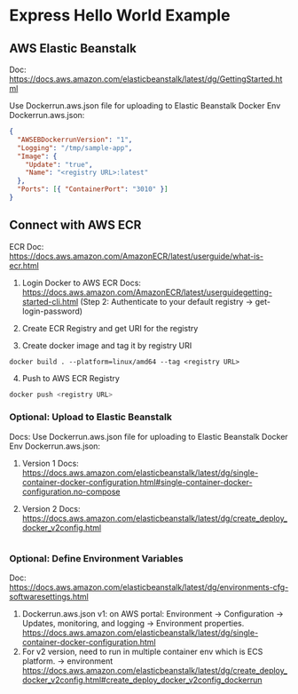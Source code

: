 # Express Hello World Example

## AWS Elastic Beanstalk
Doc: https://docs.aws.amazon.com/elasticbeanstalk/latest/dg/GettingStarted.html

Use Dockerrun.aws.json file for uploading to Elastic Beanstalk Docker Env
Dockerrun.aws.json:
```json
{
  "AWSEBDockerrunVersion": "1",
  "Logging": "/tmp/sample-app",
  "Image": {
    "Update": "true",
    "Name": "<registry URL>:latest"
  },
  "Ports": [{ "ContainerPort": "3010" }]
}
```
## Connect with AWS ECR

ECR Doc: https://docs.aws.amazon.com/AmazonECR/latest/userguide/what-is-ecr.html

1. Login Docker to AWS ECR
Docs: https://docs.aws.amazon.com/AmazonECR/latest/userguidegetting-started-cli.html (Step 2: Authenticate to your default registry -> get-login-password)

2. Create ECR Registry and get URI for the registry 

3. Create docker image and tag it by registry URI
```
docker build . --platform=linux/amd64 --tag <registry URL>
```
4. Push to AWS ECR Registry
```bash
docker push <registry URL>
```

### Optional: Upload to Elastic Beanstalk
Docs: 
Use Dockerrun.aws.json file for uploading to Elastic Beanstalk Docker Env
Dockerrun.aws.json:
1. Version 1
Docs: https://docs.aws.amazon.com/elasticbeanstalk/latest/dg/single-container-docker-configuration.html#single-container-docker-configuration.no-compose

2. Version 2
Docs: https://docs.aws.amazon.com/elasticbeanstalk/latest/dg/create_deploy_docker_v2config.html
```
```
### Optional: Define Environment Variables
Doc: https://docs.aws.amazon.com/elasticbeanstalk/latest/dg/environments-cfg-softwaresettings.html
1. Dockerrun.aws.json v1: on AWS portal: Environment -> Configuration -> Updates, monitoring, and logging -> Environment properties.
https://docs.aws.amazon.com/elasticbeanstalk/latest/dg/single-container-docker-configuration.html
2. For v2 version, need to run in multiple container env which is ECS platform. -> environment
https://docs.aws.amazon.com/elasticbeanstalk/latest/dg/create_deploy_docker_v2config.html#create_deploy_docker_v2config_dockerrun